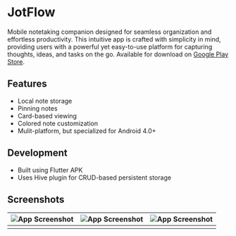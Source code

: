 # JotFlow

Mobile notetaking companion designed for seamless organization and effortless productivity. This intuitive app is crafted with simplicity in mind, providing users with a powerful yet easy-to-use platform for capturing thoughts, ideas, and tasks on the go. Available for download on [Google Play Store](https://play.google.com/store/apps/details?id=com.app.jotflow).


## Features

- Local note storage
- Pinning notes
- Card-based viewing
- Colored note customization
- Mulit-platform, but specialized for Android 4.0+

## Development

- Built using Flutter APK
- Uses Hive plugin for CRUD-based persistent storage

## Screenshots

| ![App Screenshot](https://play-lh.googleusercontent.com/o_L5uRqj_IOHC6q74lNrMkZhU8GnY7M8-qwY1R3FFMoYvoNIBtGLGUpq82fiQjNuAes=w2560-h1440) | ![App Screenshot](https://play-lh.googleusercontent.com/acDp1ZOEahu899w8K9u0TkHWVSItYk7lJqN2q8rlSh5CnE1AvyhnpgnWQn8HZNrwsWY=w2560-h1440) | ![App Screenshot](https://play-lh.googleusercontent.com/f6eqR4Y_jDl_mlZzZn2CKcnQuI3jBcZArZ6HZ4wf2NJFVnVPjAoncilRNoVjiYA4vQ=w2560-h1440) |
| --- | --- | --- |
|  |  |  |
